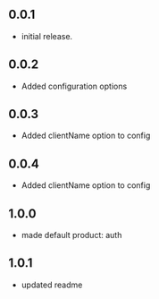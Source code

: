 ## 0.0.1

* initial release.

## 0.0.2

* Added configuration options

## 0.0.3

* Added clientName option to config

## 0.0.4

* Added clientName option to config

## 1.0.0

* made default product: auth

## 1.0.1

* updated readme